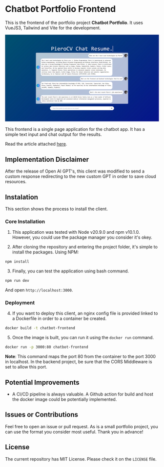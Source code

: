 # Chatbot Portfolio Frontend
This is the frontend of the portfolio project **Chatbot Portfolio**. It uses VueJS3, Tailwind and Vite for the development.

<p align="center">
  <img src="assets/gui.png" alt="User Interface for Chatbot app">
</p>

This frontend is a single page application for the chatbot app. It has a simple text input and chat output for the results.

Read the article attached [here](#).

## Implementation Disclaimer
After the release of Open AI GPT's, this client was modified to send a custom response redirecting to the new custom GPT in order to save cloud resources. 

## Instalation
This section shows the process to install the client.

### Core Installation
1. This application was tested with Node v20.9.0 and npm v10.1.0. However, you could use the package manager you consider it's okey.

2. After cloning the repository and entering the project folder, it's simple to install the packages. Using NPM:

```bash
npm install
```

3. Finally, you can test the application using bash command.
```bash
npm run dev
```
And open `http://localhost:3000`.

### Deployment
4. If you want to deploy this client, an nginx config file is provided linked to a Dockerfile in order to a container be created.
```bash
docker build -t chatbot-frontend
```

5. Once the image is built, you can run it using the `docker run` command.
```bash
docker run -p 3000:80 chatbot-frontend
```

**Note**: This command maps the port 80 from the container to the port 3000 in localhost. In the backend project, be sure that the CORS Middleware is set to allow this port.
## Potential Improvements
- A CI/CD pipeline is always valuable. A Github action for build and host the docker image could be potentially implemented.

## Issues or Contributions
Feel free to open an issue or pull request. As is a small portfolio project, you can use the format you consider most useful. Thank you in advance!

## License
The current repository has MIT License. Please check it on the `LICENSE` file.
